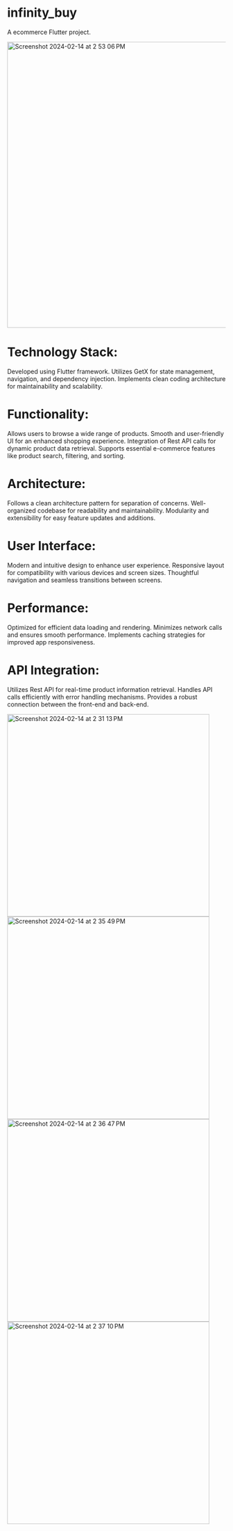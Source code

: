 # infinity_buy

A ecommerce Flutter project.

<img width="658" alt="Screenshot 2024-02-14 at 2 53 06 PM" src="https://github.com/hafizflow/Infinity-Buy/assets/143031834/1fd71ee2-c3c6-4da0-b187-74ed04b80524">

# Technology Stack:
Developed using Flutter framework.
Utilizes GetX for state management, navigation, and dependency injection.
Implements clean coding architecture for maintainability and scalability.

# Functionality:
Allows users to browse a wide range of products.
Smooth and user-friendly UI for an enhanced shopping experience.
Integration of Rest API calls for dynamic product data retrieval.
Supports essential e-commerce features like product search, filtering, and sorting.

# Architecture:
Follows a clean architecture pattern for separation of concerns.
Well-organized codebase for readability and maintainability.
Modularity and extensibility for easy feature updates and additions.

# User Interface:
Modern and intuitive design to enhance user experience.
Responsive layout for compatibility with various devices and screen sizes.
Thoughtful navigation and seamless transitions between screens.

# Performance:
Optimized for efficient data loading and rendering.
Minimizes network calls and ensures smooth performance.
Implements caching strategies for improved app responsiveness.

# API Integration:
Utilizes Rest API for real-time product information retrieval.
Handles API calls efficiently with error handling mechanisms.
Provides a robust connection between the front-end and back-end.


<div>
  <img width="466" alt="Screenshot 2024-02-14 at 2 31 13 PM" src="https://github.com/hafizflow/Infinity-Buy/assets/143031834/88e72c1d-2b11-4956-8554-2003d64f4586" style="display-inline-block">
  <img width="466" alt="Screenshot 2024-02-14 at 2 35 49 PM" src="https://github.com/hafizflow/Infinity-Buy/assets/143031834/4273980d-987f-49e3-b785-3f2029a7ab92 style="display-inline-block"">
  <img width="466" alt="Screenshot 2024-02-14 at 2 36 47 PM" src="https://github.com/hafizflow/Infinity-Buy/assets/143031834/f82ce217-d8f1-4151-be5a-49d075df494b style="display-inline-block"">
  <img width="466" alt="Screenshot 2024-02-14 at 2 37 10 PM" src="https://github.com/hafizflow/Infinity-Buy/assets/143031834/553e6219-5c7b-483b-aee0-1f8064b2b1cb style="display-inline-block"">
</div>


